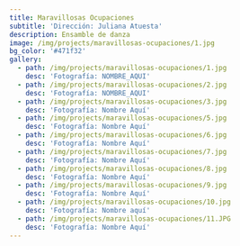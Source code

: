 ```yaml
---
title: Maravillosas Ocupaciones
subtitle: 'Dirección: Juliana Atuesta'
description: Ensamble de danza
image: /img/projects/maravillosas-ocupaciones/1.jpg
bg_color: '#471f32'
gallery:
  - path: /img/projects/maravillosas-ocupaciones/1.jpg
    desc: 'Fotografía: NOMBRE_AQUI'
  - path: /img/projects/maravillosas-ocupaciones/2.jpg
    desc: 'Fotografía: NOMBRE_AQUI'
  - path: /img/projects/maravillosas-ocupaciones/3.jpg
    desc: 'Fotografía: Nombre Aquí'
  - path: /img/projects/maravillosas-ocupaciones/5.jpg
    desc: 'Fotografía: Nombre Aquí'
  - path: /img/projects/maravillosas-ocupaciones/6.jpg
    desc: 'Fotografía: Nombre Aquí'
  - path: /img/projects/maravillosas-ocupaciones/7.jpg
    desc: 'Fotografía: Nombre Aquí'
  - path: /img/projects/maravillosas-ocupaciones/8.jpg
    desc: 'Fotografía: Nombre Aquí'
  - path: /img/projects/maravillosas-ocupaciones/9.jpg
    desc: 'Fotografía: Nombre Aquí'
  - path: /img/projects/maravillosas-ocupaciones/10.jpg
    desc: 'Fotografía: Nombre aquí'
  - path: /img/projects/maravillosas-ocupaciones/11.JPG
    desc: 'Fotografía: Nombre Aquí'
---
```


